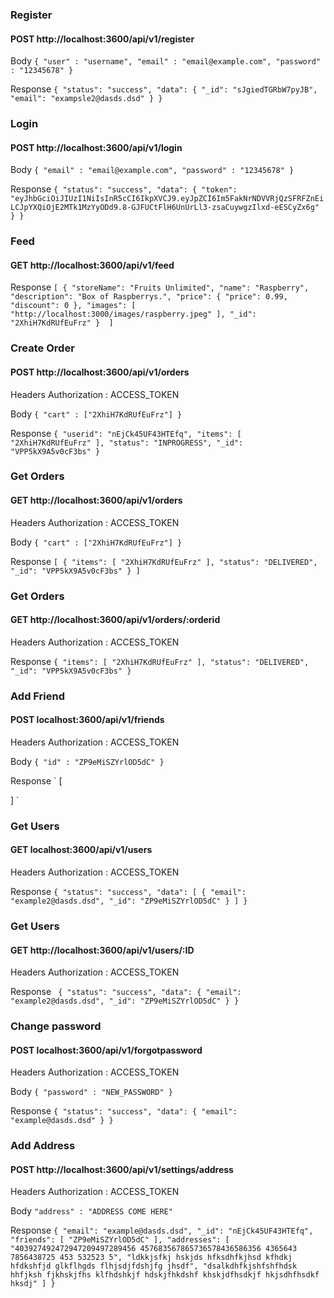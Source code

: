 ### Register 
#### POST http://localhost:3600/api/v1/register

Body 
`
{
    "user" : "username",
    "email" : "email@example.com",
    "password" : "12345678"
}
`

Response
`
{
    "status": "success",
    "data": {
        "_id": "sJgiedTGRbW7pyJB",
        "email": "exampsle2@dasds.dsd"
    }
}
`

### Login 
#### POST http://localhost:3600/api/v1/login

Body 
`
{
    "email" : "email@example.com",
    "password" : "12345678"
}
`

Response
`
{
    "status": "success",
    "data": {
        "token": "eyJhbGciOiJIUzI1NiIsInR5cCI6IkpXVCJ9.eyJpZCI6Im5FakNrNDVVRjQzSFRFZnEiLCJpYXQiOjE2MTk1MzYyODd9.8-GJFUCtFlH6UnUrLl3-zsaCuywgzIlxd-eESCyZx6g"
    }
}
`

### Feed 
#### GET http://localhost:3600/api/v1/feed

Response
`
[
   {
        "storeName": "Fruits Unlimited",
        "name": "Raspberry",
        "description": "Box of Raspberrys.",
        "price": {
            "price": 0.99,
            "discount": 0
        },
        "images": [
            "http://localhost:3000/images/raspberry.jpeg"
        ],
        "_id": "2XhiH7KdRUfEuFrz"
    } 
]
`

### Create Order 
#### POST http://localhost:3600/api/v1/orders

Headers
Authorization : ACCESS_TOKEN

Body 
`
{
    "cart" : ["2XhiH7KdRUfEuFrz"]
}
`

Response
`
{
    "userid": "nEjCk45UF43HTEfq",
    "items": [
        "2XhiH7KdRUfEuFrz"
    ],
    "status": "INPROGRESS",
    "_id": "VPP5kX9A5v0cF3bs"
}
`

### Get Orders
#### GET http://localhost:3600/api/v1/orders

Headers
Authorization : ACCESS_TOKEN

Body 
`
{
    "cart" : ["2XhiH7KdRUfEuFrz"]
}
`

Response
`
[
    {
        "items": [
            "2XhiH7KdRUfEuFrz"
        ],
        "status": "DELIVERED",
        "_id": "VPP5kX9A5v0cF3bs"
    }
]
`

### Get Orders
#### GET http://localhost:3600/api/v1/orders/:orderid

Headers
Authorization : ACCESS_TOKEN

Response
`
{
        "items": [
            "2XhiH7KdRUfEuFrz"
        ],
        "status": "DELIVERED",
        "_id": "VPP5kX9A5v0cF3bs"
}
`

### Add Friend
#### POST localhost:3600/api/v1/friends

Headers
Authorization : ACCESS_TOKEN

Body 
`
{
    "id" : "ZP9eMiSZYrlOD5dC"
}
`

Response
`
[
    
]
`

### Get Users
#### GET localhost:3600/api/v1/users

Headers
Authorization : ACCESS_TOKEN


Response `
{
    "status": "success",
    "data": [
        {
            "email": "example2@dasds.dsd",
            "_id": "ZP9eMiSZYrlOD5dC"
        }
    ]
}
`

### Get Users
#### GET http://localhost:3600/api/v1/users/:ID

Headers
Authorization : ACCESS_TOKEN

Response `
{
    "status": "success",
    "data": {
        "email": "example2@dasds.dsd",
        "_id": "ZP9eMiSZYrlOD5dC"
    }
}`

### Change password
#### POST localhost:3600/api/v1/forgotpassword

Headers
Authorization : ACCESS_TOKEN

Body
`
    {
        "password" : "NEW_PASSWORD"
    }
`

Response 
`
{
    "status": "success",
    "data": {
        "email": "example@dasds.dsd"
    }
}
`

### Add Address
#### POST http://localhost:3600/api/v1/settings/address

Headers
Authorization : ACCESS_TOKEN

Body 
`
    "address" : "ADDRESS COME HERE"
`

Response
`
{
    "email": "example@dasds.dsd",
    "_id": "nEjCk45UF43HTEfq",
    "friends": [
        "ZP9eMiSZYrlOD5dC"
    ],
    "addresses": [
        "403927492472947209497289456 457683567865736578436586356 4365643 7856438725 453 532523 5",
        "ldkkjsfkj hskjds hfksdhfkjhsd kfhdkj hfdkshfjd glkflhgds flhjsdjfdshjfg jhsdf",
        "dsalkdhfkjshfshfhdsk hhfjksh fjkhskjfhs klfhdshkjf hdskjfhkdshf khskjdfhsdkjf hkjsdhfhsdkf hksdj"
    ]
}
`